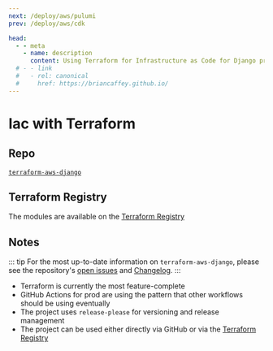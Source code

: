 ```yaml
---
next: /deploy/aws/pulumi
prev: /deploy/aws/cdk

head:
  - - meta
    - name: description
      content: Using Terraform for Infrastructure as Code for Django projects
  # - - link
  #   - rel: canonical
  #     href: https://briancaffey.github.io/
---
```


# Iac with Terraform

## Repo

[`terraform-aws-django`](https://github.com/briancaffey/terraform-aws-django)

## Terraform Registry

The modules are available on the [Terraform Registry](https://registry.terraform.io/modules/briancaffey/django/aws/latest)

## Notes

::: tip
For the most up-to-date information on `terraform-aws-django`, please see the repository's [open issues](https://github.com/briancaffey/terraform-aws-django/issues) and [Changelog](https://github.com/briancaffey/terraform-aws-django/blob/main/CHANGELOG.md).
:::

- Terraform is currently the most feature-complete
- GitHub Actions for prod are using the pattern that other workflows should be using eventually
- The project uses `release-please` for versioning and release management
- The project can be used either directly via GitHub or via the [Terraform Registry](https://registry.terraform.io/modules/briancaffey/django/aws/latest)
